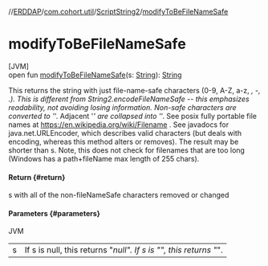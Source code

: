 //[ERDDAP](../../../index.md)/[com.cohort.util](../index.md)/[ScriptString2](index.md)/[modifyToBeFileNameSafe](modify-to-be-file-name-safe.md)

# modifyToBeFileNameSafe

[JVM]\
open fun [modifyToBeFileNameSafe](modify-to-be-file-name-safe.md)(s: [String](https://docs.oracle.com/en/java/javase/21/docs/api/java.base/java/lang/String.html)): [String](https://docs.oracle.com/en/java/javase/21/docs/api/java.base/java/lang/String.html)

This returns the string with just file-name-safe characters (0-9, A-Z, a-z, _, -, .). This is different from String2.encodeFileNameSafe -- this emphasizes readability, not avoiding losing information. Non-safe characters are converted to '_'. Adjacent '_' are collapsed into '_'. See posix fully portable file names at https://en.wikipedia.org/wiki/Filename . See javadocs for java.net.URLEncoder, which describes valid characters (but deals with encoding, whereas this method alters or removes). The result may be shorter than s. Note, this does not check for filenames that are too long (Windows has a path+fileName max length of 255 chars).

#### Return {#return}

s with all of the non-fileNameSafe characters removed or changed

#### Parameters {#parameters}

JVM

| | |
|---|---|
| s | If s is null, this returns &quot;_null&quot;. If s is &quot;&quot;, this returns &quot;_&quot;. |